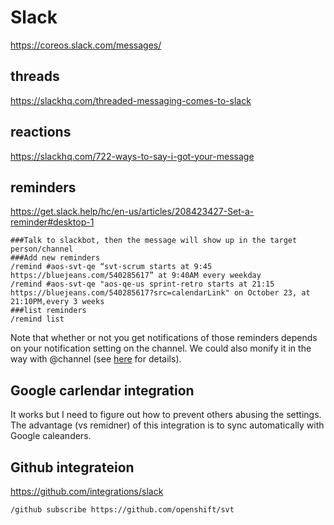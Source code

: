 # Slack

https://coreos.slack.com/messages/

## threads

https://slackhq.com/threaded-messaging-comes-to-slack

## reactions

https://slackhq.com/722-ways-to-say-i-got-your-message

## reminders

https://get.slack.help/hc/en-us/articles/208423427-Set-a-reminder#desktop-1

```
###Talk to slackbot, then the message will show up in the target person/channel
###Add new reminders
/remind #aos-svt-qe “svt-scrum starts at 9:45 https://bluejeans.com/540285617” at 9:40AM every weekday
/remind #aos-svt-qe "aos-qe-us sprint-retro starts at 21:15 https://bluejeans.com/540285617?src=calendarLink" on October 23, at 21:10PM,every 3 weeks
###list reminders
/remind list
```

Note that whether or not you get notifications of those reminders depends on your notification setting on the channel. We could also monify it in the way with @channel (see [here](https://get.slack.help/hc/en-us/articles/202009646-Notify-a-channel-or-workspace) for details).

## Google carlendar integration

It works but I need to figure out how to prevent others abusing the settings.
The advantage (vs remidner) of this integration is to sync automatically with Google caleanders.

## Github integrateion

https://github.com/integrations/slack

```
/github subscribe https://github.com/openshift/svt
```

